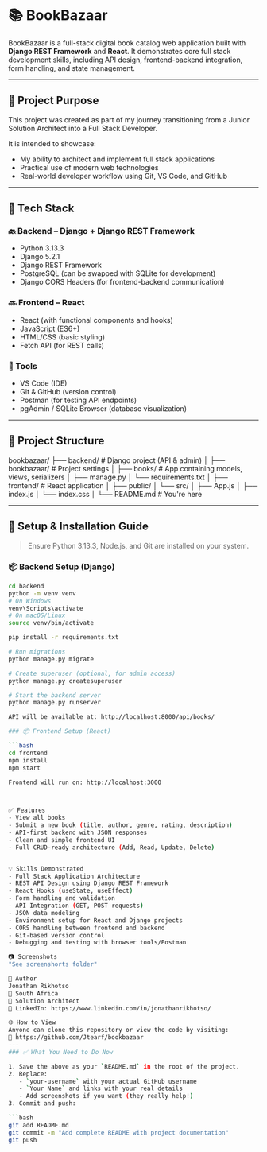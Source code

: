 # 📚 BookBazaar

BookBazaar is a full-stack digital book catalog web application built with **Django REST Framework** and **React**. It demonstrates core full stack development skills, including API design, frontend-backend integration, form handling, and state management.

---

## 🎯 Project Purpose

This project was created as part of my journey transitioning from a Junior Solution Architect into a Full Stack Developer.

It is intended to showcase:

- My ability to architect and implement full stack applications
- Practical use of modern web technologies
- Real-world developer workflow using Git, VS Code, and GitHub

---

## 🧰 Tech Stack

### 🔙 Backend – Django + Django REST Framework

- Python 3.13.3
- Django 5.2.1
- Django REST Framework
- PostgreSQL (can be swapped with SQLite for development)
- Django CORS Headers (for frontend-backend communication)

### 🔜 Frontend – React

- React (with functional components and hooks)
- JavaScript (ES6+)
- HTML/CSS (basic styling)
- Fetch API (for REST calls)

### 🧪 Tools

- VS Code (IDE)
- Git & GitHub (version control)
- Postman (for testing API endpoints)
- pgAdmin / SQLite Browser (database visualization)

---

## 📁 Project Structure

bookbazaar/
├── backend/ # Django project (API & admin)
│ ├── bookbazaar/ # Project settings
│ ├── books/ # App containing models, views, serializers
│ ├── manage.py
│ └── requirements.txt
│
├── frontend/ # React application
│ ├── public/
│ └── src/
│ ├── App.js
│ ├── index.js
│ └── index.css
│
└── README.md # You're here


---

## 🔧 Setup & Installation Guide

> Ensure Python 3.13.3, Node.js, and Git are installed on your system.

### 📦 Backend Setup (Django)

```bash
cd backend
python -m venv venv
# On Windows
venv\Scripts\activate
# On macOS/Linux
source venv/bin/activate

pip install -r requirements.txt

# Run migrations
python manage.py migrate

# Create superuser (optional, for admin access)
python manage.py createsuperuser

# Start the backend server
python manage.py runserver

API will be available at: http://localhost:8000/api/books/

### 📦 Frontend Setup (React)

```bash
cd frontend
npm install
npm start

Frontend will run on: http://localhost:3000



✅ Features
- View all books
- Submit a new book (title, author, genre, rating, description)
- API-first backend with JSON responses
- Clean and simple frontend UI
- Full CRUD-ready architecture (Add, Read, Update, Delete)


💡 Skills Demonstrated
- Full Stack Application Architecture
- REST API Design using Django REST Framework
- React Hooks (useState, useEffect)
- Form handling and validation
- API Integration (GET, POST requests)
- JSON data modeling
- Environment setup for React and Django projects
- CORS handling between frontend and backend
- Git-based version control
- Debugging and testing with browser tools/Postman

📷 Screenshots
"See screenshorts folder"

🤝 Author
Jonathan Rikhotso
📍 South Africa
🎯 Solution Architect
🔗 LinkedIn: https://www.linkedin.com/in/jonathanrikhotso/

🌐 How to View
Anyone can clone this repository or view the code by visiting:
🔗 https://github.com/Jtearf/bookbazaar
---
### ✅ What You Need to Do Now

1. Save the above as your `README.md` in the root of the project.
2. Replace:
   - `your-username` with your actual GitHub username
   - `Your Name` and links with your real details
   - Add screenshots if you want (they really help!)
3. Commit and push:

```bash
git add README.md
git commit -m "Add complete README with project documentation"
git push

